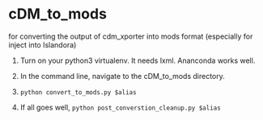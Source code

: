 # cDM_to_mods
for converting the output of cdm_xporter into mods format (especially for inject into Islandora)

1)  Turn on your python3 virtualenv.  It needs lxml.  Ananconda works well.

2)  In the command line, navigate to the cDM_to_mods directory.

3)  `python convert_to_mods.py $alias`

4)  If all goes well, `python post_converstion_cleanup.py $alias`

